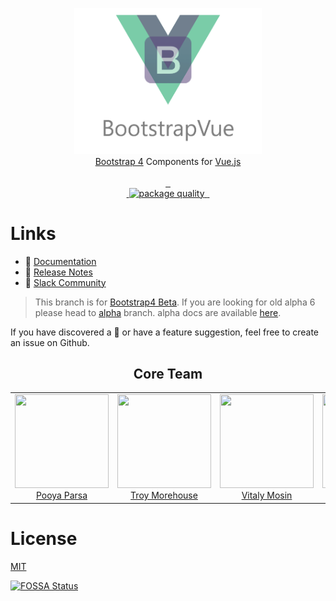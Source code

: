 <p align="center">
<a href="https://bootstrap-vue.js.org">
    <img src="https://github.com/bootstrap-vue/bootstrap-vue/raw/master/banner.png" width="300px">
</a>

<br>
<a href="https://getbootstrap.com/docs/4.0">Bootstrap 4</a> Components for <a href="https://vuejs.org">Vue.js</a>
<br>
<br>

<a href="https://getbootstrap.com/docs/4.0">
    <img alt="" src="https://img.shields.io/badge/bootstrap-4.0.0--beta-800080.svg?style=flat-square">
</a>
<a href="https://vuejs.org">
    <img alt="" src="https://img.shields.io/badge/vue.js-2.4.x-green.svg?style=flat-square">
</a>
<a href="https://github.com/bootstrap-vue/bootstrap-vue">
    <img alt="" src="https://david-dm.org/bootstrap-vue/bootstrap-vue.svg?style=flat-square">
</a>

<br>

<a href="https://circleci.com/gh/bootstrap-vue/bootstrap-vue">
    <img alt="" src="https://img.shields.io/circleci/project/github/bootstrap-vue/bootstrap-vue/master.svg?style=flat-square">
</a>
<a href="http://packagequality.com/#?package=bootstrap-vue">
    <img alt="package quality" src="http://npm.packagequality.com/shield/bootstrap-vue.png?style=flat-square">
</a>
<a href="https://www.npmjs.com/package/bootstrap-vue">
    <img alt="" src="https://img.shields.io/npm/dt/bootstrap-vue.svg?style=flat-square">
</a>
<a href="https://www.npmjs.com/package/bootstrap-vue">
    <img alt="" src="https://img.shields.io/npm/v/bootstrap-vue.svg?style=flat-square">
</a>

</p>


# Links

- 📘 [Documentation](https://bootstrap-vue.js.org)
- 🔨 [Release Notes](https://bootstrap-vue.js.org/docs/changelog)
- 💬 [Slack Community](https://bootstrap-vue.now.sh)


> This branch is for [Bootstrap4 Beta](https://getbootstrap.com/docs/4.0). If you are looking for old alpha 6 please head to [alpha](https://github.com/bootstrap-vue/bootstrap-vue/tree/alpha) branch. alpha docs are available [here](https://bootstrap-vue-alpha.surge.sh).

If you have discovered a 🐜 or have a feature suggestion, feel free to create an issue on Github.

<h2 align="center">Core Team</h2>

<div align="center">
<table>
  <tbody>
    <tr>
      <td align="center" valign="top">
        <img width="150" height="150" src="https://github.com/pi0.png?s=150">
        <br>
        <a href="https://github.com/pi0">Pooya Parsa</a>
      </td>
      <td align="center" valign="top">
        <img width="150" height="150" src="https://github.com/tmorehouse.png?s=150">
        <br>
        <a href="https://github.com/tmorehouse">Troy Morehouse</a>
      </td>
      <td align="center" valign="top">
        <img width="150" height="150" src="https://github.com/mosinve.png?s=150">
        <br>
        <a href="https://github.com/mosinve">Vitaly Mosin</a>
      </td>
      <td align="center" valign="top">
        <img width="150" height="150" src="https://github.com/alexsasharegan.png?s=150">
        <br>
        <a href="https://github.com/alexsasharegan">Alex Regan</a>
      </td>
      <td align="center" valign="top">
        <img width="150" height="150" src="https://github.com/SirLamer.png?s=150">
        <br>
        <a href="https://github.com/SirLamer">SirLamer</a>
      </td>
     </tr>
  </tbody>
</table>
</div>


# License
[MIT](./LICENSE)

[![FOSSA Status](https://app.fossa.io/api/projects/git%2Bhttps%3A%2F%2Fgithub.com%2Fbootstrap-vue%2Fbootstrap-vue.svg?type=small)](https://app.fossa.io/projects/git%2Bhttps%3A%2F%2Fgithub.com%2Fbootstrap-vue%2Fbootstrap-vue?ref=badge_small)